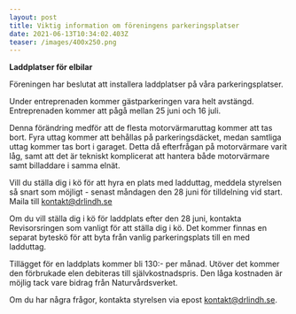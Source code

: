 ```yaml
---
layout: post
title: Viktig information om föreningens parkeringsplatser
date: 2021-06-13T10:34:02.403Z
teaser: /images/400x250.png
---
```

**Laddplatser för elbilar**

Föreningen har beslutat att installera laddplatser på våra parkeringsplatser.

Under entreprenaden kommer gästparkeringen vara helt avstängd. Entreprenaden kommer att pågå mellan 25 juni och 16 juli. 

Denna förändring medför att de flesta motorvärmaruttag kommer att tas bort. Fyra uttag kommer att behållas på parkeringsdäcket, medan samtliga uttag kommer tas bort i garaget. Detta då efterfrågan på motorvärmare varit låg, samt att det är tekniskt komplicerat att hantera både motorvärmare samt billaddare i samma elnät.

Vill du ställa dig i kö för att hyra en plats med ladduttag, meddela styrelsen så snart som möjligt - senast måndagen den 28 juni för tilldelning vid start. 
Maila till kontakt@drlindh.se

Om du vill ställa dig i kö för laddplats efter den 28 juni, kontakta Revisorsringen som vanligt för att ställa dig i kö. Det kommer finnas en separat byteskö för att byta från vanlig parkeringsplats till en med ladduttag.

Tillägget för en laddplats kommer bli 130:- per månad. Utöver det kommer den förbrukade elen debiteras till självkostnadspris. Den låga kostnaden är möjlig tack vare bidrag från Naturvårdsverket.

Om du har några frågor, kontakta styrelsen via epost kontakt@drlindh.se.